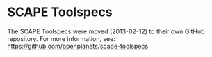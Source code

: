 # SCAPE Toolspecs

The SCAPE Toolspecs were moved (2013-02-12) to their own GitHub repository.
For more information, see: https://github.com/openplanets/scape-toolspecs
